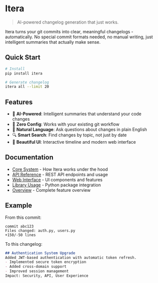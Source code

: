 # Itera

> AI-powered changelog generation that just works.

Itera turns your git commits into clear, meaningful changelogs - automatically. No special commit formats needed, no manual writing, just intelligent summaries that actually make sense.

## Quick Start

```bash
# Install
pip install itera

# Generate changelog
itera all --limit 20

```

## Features

- 🤖 **AI-Powered**: Intelligent summaries that understand your code changes
- 🚀 **Zero Config**: Works with your existing git workflow
- 💬 **Natural Language**: Ask questions about changes in plain English
- 🔍 **Smart Search**: Find changes by topic, not just by date
- 🎨 **Beautiful UI**: Interactive timeline and modern web interface

## Documentation

- [Core System](docs/core.md) - How Itera works under the hood
- [API Reference](docs/api.md) - REST API endpoints and usage
- [Web Interface](docs/web.md) - UI components and features
- [Library Usage](docs/library.md) - Python package integration
- [Overview](docs/overall_gist.md) - Complete feature overview

## Example

From this commit:
```git
commit abc123
Files changed: auth.py, users.py
+150/-50 lines
```

To this changelog:
```markdown
## Authentication System Upgrade
Added JWT-based authentication with automatic token refresh.
- Implemented secure token encryption
- Added cross-domain support
- Improved session management
Impact: Security, API, User Experience
```

# 
